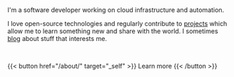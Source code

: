 ---
---

<br>

I'm a software developer working on cloud infrastructure and automation.

I love open-source technologies and regularly contribute to [projects](/projects/) which allow me to learn something new and
share with the world. I sometimes [blog](/blog/) about stuff that interests me.

<br>

{{< button href="/about/" target="_self" >}}
Learn more
{{< /button >}}
